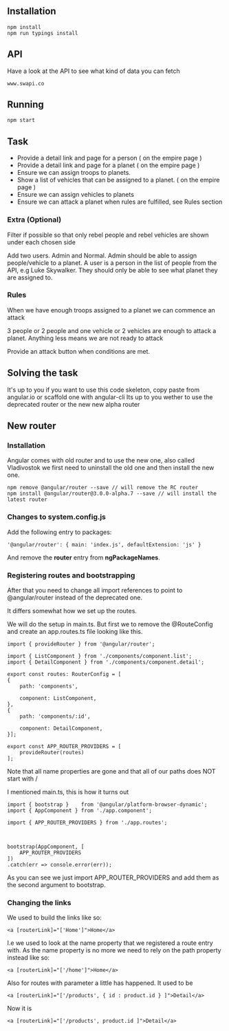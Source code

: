## Installation

    npm install
    npm run typings install

## API
Have a look at the API to see what kind of data you can fetch

    www.swapi.co
    
## Running

    npm start
    
## Task

- Provide a detail link and page for a person ( on the empire page )
- Provide a detail link and page for a planet ( on the empire page )
- Ensure we can assign troops to planets. 
- Show a list of vehicles that can be assigned to a planet. ( on the empire page )
- Ensure we can assign vehicles to planets
- Ensure we can attack a planet when rules are fulfilled, see Rules section

### Extra (Optional) 


Filter if possible so that only rebel people and rebel vehicles are shown under each
chosen side

Add two users. Admin and Normal. Admin should be able to assign people/vehicle to
a planet. A user is a person in the list of people from the API, e.g Luke Skywalker. They should only be able to see what planet
they are assigned to.


### Rules
When we have enough troops assigned to a planet we can commence an attack


3 people or 2 people and one vehicle or 2 vehicles are enough to attack a planet.
Anything less means we are not ready to attack

Provide an attack button when conditions are met.


## Solving the task
It's up to you if you want to use this code skeleton, copy paste from angular.io or scaffold one with angular-cli
Its up to you wether to use the deprecated router or the new new alpha router

## New router
### Installation

Angular comes with old router and to use the new one, also called Vladivostok we first need to uninstall the old one and then install the new one.

    npm remove @angular/router --save // will remove the RC router
    npm install @angular/router@3.0.0-alpha.7 --save // will install the latest router


### Changes to system.config.js

Add the following entry to packages:

    '@angular/router': { main: 'index.js', defaultExtension: 'js' }
    
And remove the **router** entry from **ngPackageNames**.   
    
### Registering routes and bootstrapping
After that you need to change all import references to point to @angular/router instead of the deprecated one.
 
It differs somewhat how we set up the routes.
 
 We will do the setup in main.ts. But first we to remove the @RouteConfig and create an app.routes.ts file looking like this.
    
    import { provideRouter } from '@angular/router';

    import { ListComponent } from './components/component.list';
    import { DetailComponent } from './components/component.detail';
   
    export const routes: RouterConfig = [
    {
        path: 'components',
        
        component: ListComponent,
    },
    {
        path: 'components/:id',
        
        component: DetailComponent,
    }];

    export const APP_ROUTER_PROVIDERS = [
        provideRouter(routes)
    ];

 Note that all name properties are gone and that all of our paths does NOT start with /
    
 I mentioned main.ts, this is how it turns out
 
    import { bootstrap }    from '@angular/platform-browser-dynamic';
    import { AppComponent } from './app.component';

    import { APP_ROUTER_PROVIDERS } from './app.routes';



    bootstrap(AppComponent, [
        APP_ROUTER_PROVIDERS
    ])
    .catch(err => console.error(err));

As you can see we just import APP_ROUTER_PROVIDERS and add them as the second argument to bootstrap. 

### Changing the links
We used to build the links like so:

    <a [routerLink]="['Home']">Home</a> 
    
I.e we used to look at the name property that we registered a route entry with. As the name property is no more we need to rely on the path property instead like so:    
    
    <a [routerLink]="['/home']">Home</a> 

Also for routes with parameter a little has happened. It used to be

    <a [routerLink]="['/products', { id : product.id } ]">Detail</a>

Now it is

    <a [routerLink]="['/products', product.id ]">Detail</a>

